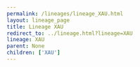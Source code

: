 ```yaml
---
permalink: /lineages/lineage_XAU.html
layout: lineage_page
title: Lineage XAU
redirect_to: ../lineage.html?lineage=XAU
lineage: XAU
parent: None
children: ['XAU']
---
```

